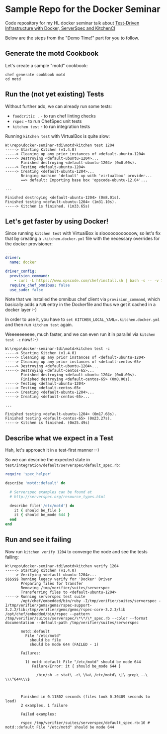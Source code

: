 
# Sample Repo for the Docker Seminar

Code repository for my HL docker seminar talk about [Test-Driven Infrastructure with Docker, ServerSpec and KitchenCI](http://slides.com/tknerr/tdi-with-kitchenci-and-docker/live#/)

Below are the steps from the "Demo Time!" part for you to follow.

## Generate the motd Cookbook

Let's create a sample "motd" cookbook:
```
chef generate cookbook motd
cd motd
```

## Run the (not yet existing) Tests

Without further ado, we can already run some tests:

 * `foodcritic .` - to run chef linting checks
 * `rspec` - to run ChefSpec unit tests
 * `kitchen test` - to run integration tests

Running `kitchen test` with VirtualBox is quite slow:
```
W:\repo\docker-seminar-tdi\motd>kitchen test 1204
-----> Starting Kitchen (v1.4.0)
-----> Cleaning up any prior instances of <default-ubuntu-1204>
-----> Destroying <default-ubuntu-1204>...
       Finished destroying <default-ubuntu-1204> (0m0.00s).
-----> Testing <default-ubuntu-1204>
-----> Creating <default-ubuntu-1204>...
       Bringing machine 'default' up with 'virtualbox' provider...
       ==> default: Importing base box 'opscode-ubuntu-12.04'...

...

Finished destroying <default-ubuntu-1204> (0m8.01s).
Finished testing <default-ubuntu-1204> (1m31.10s).
-----> Kitchen is finished. (1m33.65s)
```


## Let's get faster by using Docker!

Since running `kitchen test` with VirtualBox is sloooooooooooow, so let's fix that
by creating a `.kitchen.docker.yml` file with the necessary overrides for the
docker provisioner:

```yml
---
driver:
  name: docker

driver_config:
  provision_command:
    - curl -L https://www.opscode.com/chef/install.sh | bash -s -- -v 12.3.0
  require_chef_omnibus: false
  use_sudo: false
```

Note that we installed the omnibus chef client via `provision_command`, which
basically adds a `RUN` entry in the Dockerfile and thus we get it cached in
a docker layer :-)

In order to use it, you have to `set KITCHEN_LOCAL_YAML=.kitchen.docker.yml`
and then run `kitchen test` again.

Weeeeeeeeee, much faster, and we can even run it in parallel via `kitchen test -c` now! :-)
```
W:\repo\docker-seminar-tdi\motd>kitchen test -c
-----> Starting Kitchen (v1.4.0)
-----> Cleaning up any prior instances of <default-ubuntu-1204>
-----> Cleaning up any prior instances of <default-centos-65>
-----> Destroying <default-ubuntu-1204>...
-----> Destroying <default-centos-65>...
       Finished destroying <default-ubuntu-1204> (0m0.00s).
       Finished destroying <default-centos-65> (0m0.00s).
-----> Testing <default-ubuntu-1204>
-----> Testing <default-centos-65>
-----> Creating <default-ubuntu-1204>...
-----> Creating <default-centos-65>...

...

Finished testing <default-ubuntu-1204> (0m17.68s).
Finished testing <default-centos-65> (0m23.27s).
-----> Kitchen is finished. (0m25.49s)
```

## Describe what we expect in a Test

Hah, let's approach it in a test-first manner :-)

So we can describe the expected state in `test/integration/default/serverspec/default_spec.rb`:
```ruby
require 'spec_helper'

describe 'motd::default' do

  # Serverspec examples can be found at
  # http://serverspec.org/resource_types.html

  describe file('/etc/motd') do
    it { should be_file }
    it { should be_mode 644 }
  end
end
```
## Run and see it failing

Now run `kitchen verify 1204` to converge the node and see the tests failing:
```
W:\repo\docker-seminar-tdi\motd>kitchen verify 1204
-----> Starting Kitchen (v1.4.0)
-----> Verifying <default-ubuntu-1204>...
$$$$$$ Running legacy verify for 'Docker' Driver
       Preparing files for transfer
       Removing /tmp/verifier/suites/serverspec
       Transferring files to <default-ubuntu-1204>
-----> Running serverspec test suite
       /opt/chef/embedded/bin/ruby -I/tmp/verifier/suites/serverspec -I/tmp/verifier/gems/gems/rspec-support-3.2.2/lib:/tmp/verifier/gems/gems/rspec-core-3.2.3/lib /opt/chef/embedded/bin/rspec --pattern /tmp/verifier/suites/serverspec/\*\*/\*_spec.rb --color --format documentation --default-path /tmp/verifier/suites/serverspec

       motd::default
         File "/etc/motd"
           should be file
           should be mode 644 (FAILED - 1)

       Failures:

         1) motd::default File "/etc/motd" should be mode 644
            Failure/Error: it { should be_mode 644 }

              /bin/sh -c stat\ -c\ \%a\ /etc/motd\ \|\ grep\ --\ \\\^644\\\$



       Finished in 0.11802 seconds (files took 0.30409 seconds to load)
       2 examples, 1 failure

       Failed examples:

       rspec /tmp/verifier/suites/serverspec/default_spec.rb:10 # motd::default File "/etc/motd" should be mode 644
```
